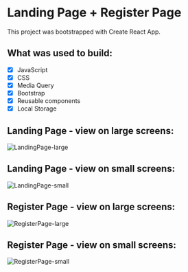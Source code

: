 # Landing Page + Register Page

This project was bootstrapped with Create React App.

## What was used to build:

- [x] JavaScript
- [x] CSS
- [x] Media Query
- [x] Bootstrap
- [x] Reusable components
- [x] Local Storage
##
## Landing Page - view on large screens:
 
![LandingPage-large](https://user-images.githubusercontent.com/88293904/156934141-cda1106a-2358-4f86-9525-9c1388be5593.gif)
##
## Landing Page - view on small screens:

![LandingPage-small](https://user-images.githubusercontent.com/88293904/156934148-81f64ccd-9894-4c8a-82c4-db4f47a532d3.gif)
##
## Register Page - view on large screens:

![RegisterPage-large](https://user-images.githubusercontent.com/88293904/156934974-e789cfb7-188f-4556-9e07-df05bd53298a.gif)
##
## Register Page - view on small screens:

![RegisterPage-small](https://user-images.githubusercontent.com/88293904/156934773-1845016e-678a-403a-a0e3-aaf3874f7f05.gif)


